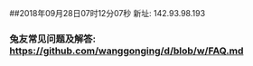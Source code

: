 ##2018年09月28日07时12分07秒 新址: 142.93.98.193
### 兔友常见问题及解答: https://github.com/wanggonging/d/blob/w/FAQ.md
